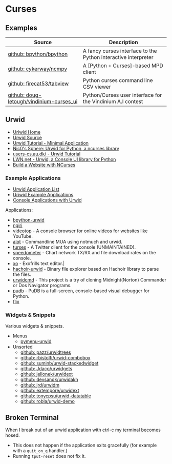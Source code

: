 Curses
======

Examples
--------

|                                              Source                                             |                          Description                           |
| ----------------------------------------------------------------------------------------------- | -------------------------------------------------------------- |
| [github: bpython/bpython](https://github.com/bpython/bpython)                                   | A fancy curses interface to the Python interactive interpreter |
| [github: cykerway/ncmpy](https://github.com/cykerway/ncmpy)                                     | A [Python + Curses]-based MPD client                           |
| [github: firecat53/tabview](https://github.com/firecat53/tabview)                               | Python curses command line CSV viewer                          |
| [github: doug-letough/vindinium-curses_ui](https://github.com/doug-letough/vindinium-curses_ui) | Python/Curses user interface for the Vindinium A.I contest     |


Urwid
-----

- [Uriwid Home](http://urwid.org/)
- [Urwid Source](https://github.com/wardi/urwid)
- [Urwid Tutorial - Minimal Application](http://urwid.org/tutorial/)
- [Nic0's Sphere: Urwid for Python, a ncurses library](http://www.nicosphere.net/urwid-for-python-a-ncurses-library-2541/)
- [users-cs.au.dk/ - Urwid Tutorial](http://users-cs.au.dk/jakobt/urwid-0.9.8.3r2/tmpl_tutorial.html)
- [LWN.net - Urwid, a Console UI library for Python](http://lwn.net/Articles/172998/)
- [Build a Website with NCurses](http://www.pythondiary.com/tutorials/build-website-ncurses.html)

### Example Applications

- [Urwid Application List](https://github.com/wardi/urwid/wiki/Application-list)
- [Uriwid Example Applications](http://urwid.org/examples/index.html)
- [Console Applications with Urwid](https://www.youtube.com/watch?v=4UwhXC1OP2A)

Applications:

- [bpython-urwid](https://github.com/janewang/BPython/blob/master/bpython/bpython/urwid.py)
- [ngiri](https://github.com/sushi-irc/nigiri)
- [videotop](https://github.com/intnull/videotop) - A console browser for online videos for websites like YouTube.
- [alot](https://github.com/pazz/alot) - Commandline MUA using notmuch and urwid.
- [turses](https://github.com/dialelo/turses) - A Twitter client for the console (UNMAINTAINED).
- [speedometer](https://github.com/wardi/speedometer) - Chart network TX/RX and file download rates on the console.
- [xo](https://github.com/scopatz/xo) - Exofrills text editor.|
- [hachoir-urwid](http://goo.gl/OgostQ) - Binary file explorer based on Hachoir library to parse the files.
- [urwidcmd](https://code.google.com/p/urwidcmd/) - This project is a try of cloning Midnight(Norton) Commander or Dos Navigator programs.
- [pudb](http://git.tiker.net/pudb.git/tree) - PuDB is a full-screen, console-based visual debugger for Python.
- [flix](https://github.com/NYCPython/Flix/blob/master/Flix.py)


### Widgets & Snippets
Various widgets & snippets.

- Menus
    - [pymenu-urwid](https://gist.github.com/XayOn/6656708)
- Unsorted
    - [github: pazz/urwidtrees](https://github.com/pazz/urwidtrees)
    - [github: rbistolfi/urwid-combobox](https://github.com/rbistolfi/urwid-combobox)
    - [github: suminb/urwid-stackedwidget](https://github.com/suminb/urwid-stackedwidget)
    - [github: Jdaco/urwidgets](https://github.com/Jdaco/urwidgets)
    - [github: jellonek/urwidext](https://github.com/jellonek/urwidext)
    - [github: devsandk/urwidakh](https://github.com/devsandk/urwidakh)
    - [github: jrd/urwidm](https://github.com/jrd/urwidm)
    - [github: extempore/urwidext](https://github.com/extempore/urwidext)
    - [github: tonycpsu/urwid-datatable](https://github.com/tonycpsu/urwid-datatable)
    - [github: robla/urwid-demo](https://github.com/robla/urwid-demo)


## Broken Terminal
When I break out of an urwid application with ctrl-c my terminal becomes hosed.

- This does not happen if the application exits gracefully (for example with a `quit_on_q` handler.)
- Running `tput-reset` does not fix it.
